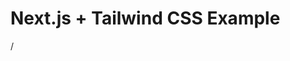# Next.js + Tailwind CSS Example
/
<!-- 

sign in methods, 
- google
- github
- email

--------------------------------
side navigation 


- status accupation -> looking for ajob, working in ... 
- work sample -> link to an external url to be in the form 
- profile views,

 -->